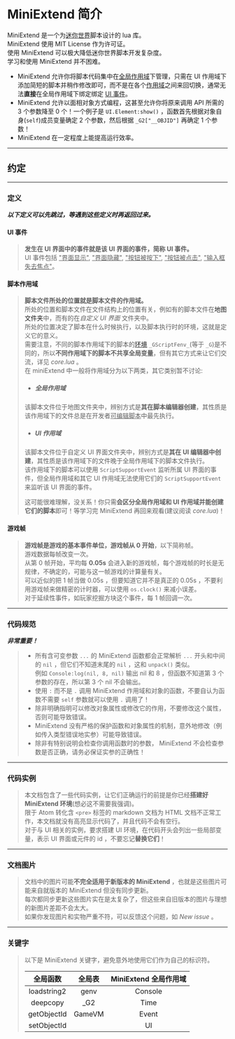 # MiniExtend 简介
MiniExtend 是一个为<u title="理论上支持任何使用迷你世界引擎的软件，例如迷你编程">迷你世界</u>脚本设计的 lua 库。  
MiniExtend 使用 MIT License 作为许可证。  
使用 MiniExtend 可以极大降低迷你世界脚本开发复杂度。  
学习和使用 MiniExtend 并不困难。  

- MiniExtend 允许你将脚本代码集中在[全局作用域](#全局作用域)下管理，只需在 UI 作用域下添加简短的脚本并稍作修改即可，而不是在各个[作用域](#脚本作用域)之间来回切换，通常无法**直接**在全局作用域下绑定绑定 [UI 事件](#ui-事件)。  
- MiniExtend 允许以面相对象方式编程，这甚至允许你将原来调用 API 所需的 3 个参数降至 0 个！一个例子是 `UI.Element:show()` ，函数首先根据对象自身(`self`)成员变量确定 2 个参数，然后根据 `_G2["__OBJID"]` 再确定 1 个参数！  
- MiniExtend 在一定程度上能提高运行效率。  

---
## 约定

---
### 定义
***以下定义可以先跳过，等遇到这些定义时再返回过来。***  
#### UI 事件
> **发生在 UI 界面中的事件就是该 UI 界面的事件，简称 UI 事件。**  
> UI 事件包括 <u title="$ui.onShow">"界面显示"</u>, <u title="$ui.onHide">"界面隐藏"</u>, <u title="$ui.onPress">"按钮被按下"</u>, <u title="$ui.onClick">"按钮被点击"</u>, <u title="$ui.onLostFocus">"输入框失去焦点"</u>。  
#### 脚本作用域
> **脚本文件所处的位置就是脚本文件的作用域。**  
> 所处的位置和脚本文件在文件结构上的位置有关，例如有的脚本文件在<a title="这里包括子文件夹，后同">地图文件夹</a>中，而有的在*自定义 UI 界面* 文件夹中。  
> 所处的位置决定了脚本在什么时候执行，以及脚本执行时的环境，这就是定义它的意义。  
> 需要注意，不同的脚本作用域下的脚本的[环境](http://www.lua.org/manual/5.1/manual.html#2.9) `_GScriptFenv_`(等于 `_G`)是不同的，所以**不同作用域下的脚本不共享全局变量**，但有其它方式来让它们交流，详见 *core.lua* 。  
> 在 miniExtend 中一般将作用域分为以下两类，其它类别暂不讨论:  
> - ##### 全局作用域
> 该脚本文件位于地图文件夹中，辨别方式是**其在脚本编辑器创建**，其性质是该作用域下的文件总是在开发者<u title="这里忽略插件包，因为没有严谨测试">可编辑脚本</u>中最先执行。  
> - ##### UI 作用域
> 该脚本文件位于自定义 UI 界面文件夹中，辨别方式是**其在 UI 编辑器中创建**，其性质是该作用域下的文件晚于全局作用域下的脚本文件执行。  
> 该作用域下的脚本可以使用 `ScriptSupportEvent` 监听所属 UI 界面的事件，但全局作用域和其它 UI 作用域无法使用它们的 `ScriptSupportEvent` 来监听该 UI 界面的事件。  
>
> 这可能很难理解，没关系！你只需**会区分全局作用域和 UI 作用域并能创建它们的脚本**即可！等学习完 MiniExtend 再回来观看(建议阅读 *core.lua*)！  
#### 游戏帧
> **游戏帧是游戏的基本事件单位，游戏帧从 0 开始**，以下简称帧。  
> 游戏数据每帧改变一次。  
> 从第 0 帧开始，平均每 **0.05s** 会进入新的游戏帧，每个游戏帧的时长是无规律，不确定的，可能与这一帧游戏的计算量有关。  
> 可以近似的把 1 帧当做 0.05s ，但要知道它并不是真正的 0.05s ，不要利用游戏帧来做精密的计时器，可以使用 `os.clock()` 来减小误差。  
> 对于延续性事件，如玩家挖掘方块这个事件，每 1 帧回调一次。  

---
### 代码规范
***非常重要！***  
> - 所有含可变参数 `...` 的 MiniExtend 函数都会正常解析 `...` 开头和中间的 `nil` ，但它们不知道末尾的 `nil` ，这和 `unpack()` 类似。  
> 例如 `Console:log(nil, 8, nil)` 输出 nil 和 8 ，但函数不知道第 3 个参数的存在，所以第 3 个 nil 不会输出。  
> - 使用 `:` 而不是 `.` 调用 MiniExtend 作用域和对象的函数，不要自认为函数不需要 `self` 参数就可以使用 `.` 调用了！  
> - 除非明确指明可以修改对象属性或修改它的作用，不要修改这个属性，否则可能导致错误。  
> - MiniExtend 没有严格的保护函数和对象属性的机制，意外地修改（例如传入类型错误地实参）可能导致错误。  
> - 除非有特别说明会检查你调用函数时的参数， MiniExtend 不会检查参数是否正确，请务必保证实参的正确性！  

---
### 代码实例
> 本文档包含了一些代码实例，让它们正确运行的前提是你已经**搭建好 MiniExtend 环境**(想必这不需要我强调)。  
> 限于 Atom 转化含 `<pre>` 标签的 markdown 文档为 HTML 文档不正常工作，本文档就没有高亮显示代码了，并且代码不会有空行。  
> 对于与 UI 相关的实例，要求搭建 UI 环境，在代码开头会列出一些局部变量，表示 UI 界面或元件的 id ，不要忘记**替换它们**！  

---
### 文档图片
> 文档中的图片可能**不完全适用于新版本的 MiniExtend** ，也就是这些图片可能来自就版本的 MiniExtend 但没有同步更新。  
> 每次都同步更新这些图片实在是太复杂了，但这些来自旧版本的图片与理想的新图片差距不会太大。  
> 如果你发现图片和实物严重不符，可以反馈这个问题，如 *New issue* 。  

---
### 关键字
> 以下是 MiniExtend 关键字，避免意外地使用它们作为自己的标识符。  
>
> | 全局函数 | 全局表 | MiniExtend 全局作用域 |
> | :-: | :-: | :-: |
> | loadstring2 | genv | Console |
> | deepcopy | _G2 | Time |
> | getObjectId | GameVM | Event |
> | setObjectId | | UI |
